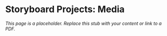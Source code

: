 #    Storyboard Projects: Media

_This page is a placeholder. Replace this stub with your content or link to a PDF._
